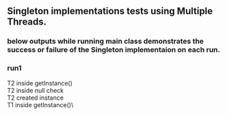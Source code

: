 ## Singleton implementations tests using Multiple Threads.

### below outputs while running main class demonstrates the success or failure of the Singleton implementaion on each run.

### run1
T2 inside getInstance()\
T2 inside null check\
T2 created instance\
T1 inside getInstance()\

